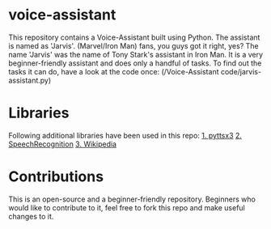 # voice-assistant
This repository contains a Voice-Assistant built using Python. The assistant is named as 'Jarvis'. (Marvel/Iron Man) fans, you guys got it right, yes?
The name 'Jarvis' was the name of Tony Stark's assistant in Iron Man.
It is a very beginner-friendly assistant and does only a handful of tasks.
To find out the tasks it can do, have a look at the code once:
(/Voice-Assistant code/jarvis-assistant.py)

# Libraries
Following additional libraries have been used in this repo:
[1. pyttsx3](https://pypi.org/project/pyttsx3/)
[2. SpeechRecognition](https://pypi.org/project/SpeechRecognition/)
[3. Wikipedia](https://pypi.org/project/wikipedia/)

# Contributions
This is an open-source and a beginner-friendly repository. Beginners who would like to contribute to it, feel free to fork this repo and make useful changes to it.  
